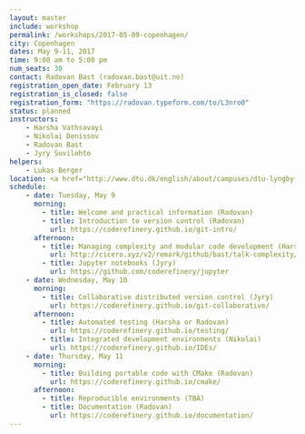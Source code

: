 ```yaml
---
layout: master
include: workshop
permalink: /workshops/2017-05-09-copenhagen/
city: Copenhagen
dates: May 9-11, 2017
time: 9:00 am to 5:00 pm
num_seats: 30
contact: Radovan Bast (radovan.bast@uit.no)
registration_open_date: February 13
registration_is_closed: false
registration_form: "https://radovan.typeform.com/to/L3nro0"
status: planned
instructors:
    - Harsha Vathsavayi
    - Nikolai Denissov
    - Radovan Bast
    - Jyry Suvilehto
helpers:
    - Lukas Berger
location: <a href="http://www.dtu.dk/english/about/campuses/dtu-lyngby-campus/dtu-meeting-centre/oversigt" target="_blank">Conference room 2</a><br>Technical University of Denmark,<br>Building 101A, 1st floor,<br>Anker Engelunds Vej 1,<br>2800 Kgs. Lyngby - <a href="http://www.dtu.dk/english/about/campuses/dtu-lyngby-campus/getting-there" target="_blank">Directions</a>
schedule:
    - date: Tuesday, May 9
      morning:
        - title: Welcome and practical information (Radovan)
        - title: Introduction to version control (Radovan)
          url: https://coderefinery.github.io/git-intro/
      afternoon:
        - title: Managing complexity and modular code development (Harsha)
          url: http://cicero.xyz/v2/remark/github/bast/talk-complexity/master/talk.md/
        - title: Jupyter notebooks (Jyry)
          url: https://github.com/coderefinery/jupyter
    - date: Wednesday, May 10
      morning:
        - title: Collaborative distributed version control (Jyry)
          url: https://coderefinery.github.io/git-collaborative/
      afternoon:
        - title: Automated testing (Harsha or Radovan)
          url: https://coderefinery.github.io/testing/
        - title: Integrated development environments (Nikolai)
          url: https://coderefinery.github.io/IDEs/
    - date: Thursday, May 11
      morning:
        - title: Building portable code with CMake (Radovan)
          url: https://coderefinery.github.io/cmake/
      afternoon:
        - title: Reproducible environments (TBA)
        - title: Documentation (Radovan)
          url: https://coderefinery.github.io/documentation/
---
```

